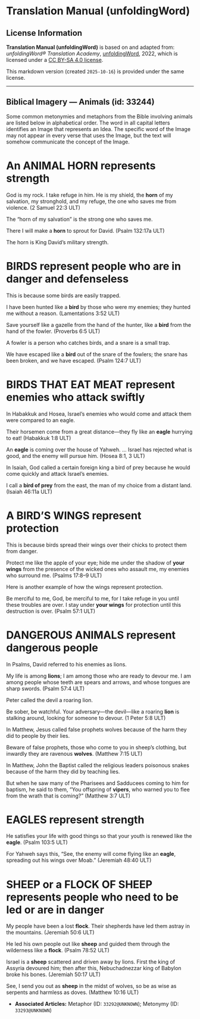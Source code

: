 # Translation Manual (unfoldingWord)

## License Information

**Translation Manual (unfoldingWord)** is based on and adapted from: _unfoldingWord® Translation Academy_, [unfoldingWord](https://unfoldingword.org/utw), 2022, which is licensed under a [CC BY-SA 4.0 license](https://creativecommons.org/licenses/by-sa/4.0/legalcode.en).

This markdown version (created `2025-10-16`) is provided under the same license.



--------------------------------

## Biblical Imagery — Animals (id: 33244)

Some common metonymies and metaphors from the Bible involving animals are listed below in alphabetical order. The word in all capital letters identifies an Image that represents an Idea. The specific word of the Image may not appear in every verse that uses the Image, but the text will somehow communicate the concept of the Image.

An ANIMAL HORN represents strength
==================================

God is my rock. I take refuge in him. He is my shield, the **horn** of my salvation, my stronghold, and my refuge, the one who saves me from violence. (2 Samuel 22:3 ULT)

The “horn of my salvation” is the strong one who saves me.

There I will make a **horn** to sprout for David. (Psalm 132:17a ULT)

The horn is King David’s military strength.

BIRDS represent people who are in danger and defenseless
========================================================

This is because some birds are easily trapped.

I have been hunted like a **bird** by those who were my enemies; they hunted me without a reason. (Lamentations 3:52 ULT)

Save yourself like a gazelle from the hand of the hunter, like a **bird** from the hand of the fowler. (Proverbs 6:5 ULT)

A fowler is a person who catches birds, and a snare is a small trap.

We have escaped like a **bird** out of the snare of the fowlers; the snare has been broken, and we have escaped. (Psalm 124:7 ULT)

BIRDS THAT EAT MEAT represent enemies who attack swiftly
========================================================

In Habakkuk and Hosea, Israel’s enemies who would come and attack them were compared to an eagle.

Their horsemen come from a great distance—they fly like an **eagle** hurrying to eat! (Habakkuk 1:8 ULT)

An **eagle** is coming over the house of Yahweh. … Israel has rejected what is good, and the enemy will pursue him. (Hosea 8:1, 3 ULT)

In Isaiah, God called a certain foreign king a bird of prey because he would come quickly and attack Israel’s enemies.

I call a **bird of prey** from the east, the man of my choice from a distant land. (Isaiah 46:11a ULT)

A BIRD’S WINGS represent protection
===================================

This is because birds spread their wings over their chicks to protect them from danger.

Protect me like the apple of your eye; hide me under the shadow of **your wings** from the presence of the wicked ones who assault me, my enemies who surround me. (Psalms 17:8–9 ULT)

Here is another example of how the wings represent protection.

Be merciful to me, God, be merciful to me, for I take refuge in you until these troubles are over. I stay under **your wings** for protection until this destruction is over. (Psalm 57:1 ULT)

DANGEROUS ANIMALS represent dangerous people
============================================

In Psalms, David referred to his enemies as lions.

My life is among **lions**; I am among those who are ready to devour me. I am among people whose teeth are spears and arrows, and whose tongues are sharp swords. (Psalm 57:4 ULT)

Peter called the devil a roaring lion.

Be sober, be watchful. Your adversary—the devil—like a roaring **lion** is stalking around, looking for someone to devour. (1 Peter 5:8 ULT)

In Matthew, Jesus called false prophets wolves because of the harm they did to people by their lies.

Beware of false prophets, those who come to you in sheep’s clothing, but inwardly they are ravenous **wolves**. (Matthew 7:15 ULT)

In Matthew, John the Baptist called the religious leaders poisonous snakes because of the harm they did by teaching lies.

But when he saw many of the Pharisees and Sadducees coming to him for baptism, he said to them, “You offspring of **vipers**, who warned you to flee from the wrath that is coming?” (Matthew 3:7 ULT)

EAGLES represent strength
=========================

He satisfies your life with good things so that your youth is renewed like the **eagle**. (Psalm 103:5 ULT)

For Yahweh says this, “See, the enemy will come flying like an **eagle**, spreading out his wings over Moab.” (Jeremiah 48:40 ULT)

SHEEP or a FLOCK OF SHEEP represents people who need to be led or are in danger
===============================================================================

My people have been a lost **flock**. Their shepherds have led them astray in the mountains. (Jeremiah 50:6 ULT)

He led his own people out like **sheep** and guided them through the wilderness like a **flock**. (Psalm 78:52 ULT)

Israel is a **sheep** scattered and driven away by lions. First the king of Assyria devoured him; then after this, Nebuchadnezzar king of Babylon broke his bones. (Jeremiah 50:17 ULT)

See, I send you out as **sheep** in the midst of wolves, so be as wise as serpents and harmless as doves. (Matthew 10:16 ULT)

* **Associated Articles:** Metaphor (ID: `33292@UNKNOWN`); Metonymy (ID: `33293@UNKNOWN`)

